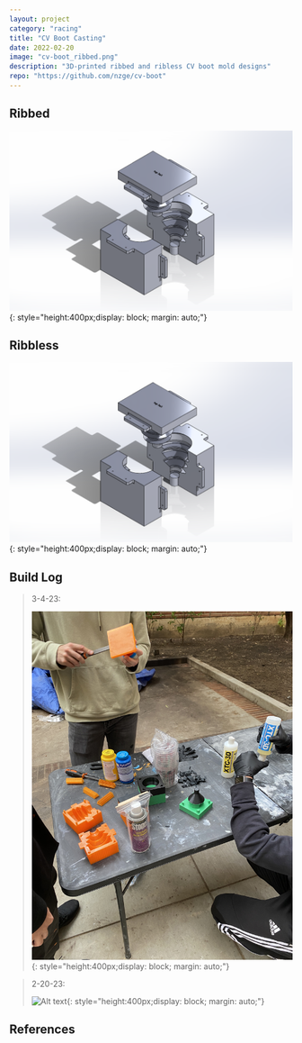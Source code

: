 ```yaml
---
layout: project
category: "racing"
title: "CV Boot Casting"
date: 2022-02-20
image: "cv-boot_ribbed.png"
description: "3D-printed ribbed and ribless CV boot mold designs"
repo: "https://github.com/nzge/cv-boot"
---
```


## Ribbed
![Alt text](/assets/media/cv-boot_media/cv-boot_ribbed.png){: 
style="height:400px;display: block; margin: auto;"}

## Ribbless
![Alt text](/assets/media/cv-boot_media/cv-boot_ribbed.png){: 
style="height:400px;display: block; margin: auto;"}


## Build Log
> 3-4-23: 
>
> ![Alt text](/assets/media/cv-boot_media/mold-prep.JPG){: 
style="height:400px;display: block; margin: auto;"}


> 2-20-23: 
>
> ![Alt text](/assets/media/cv-boot_media/test-print.JPG){: 
style="height:400px;display: block; margin: auto;"}


## References
